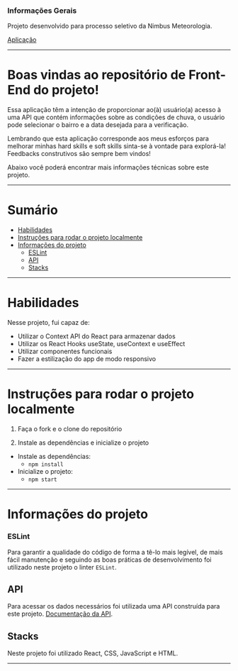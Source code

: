 ### Informações Gerais

Projeto desenvolvido para processo seletivo da Nimbus Meteorologia.

[Aplicação](https://desafionimbus-frontend.herokuapp.com/)

---

# Boas vindas ao repositório de Front-End do projeto!

Essa aplicação têm a intenção de proporcionar ao(à) usuário(a) acesso à uma API que contém informações sobre as condições de chuva, o usuário pode selecionar o bairro e a data desejada para a verificação.

Lembrando que esta aplicação corresponde aos meus esforços para melhorar minhas hard skills e soft skills sinta-se à vontade para explorá-la! Feedbacks construtivos são sempre bem vindos!

Abaixo você poderá encontrar mais informações técnicas sobre este projeto.

---

# Sumário

- [Habilidades](#habilidades)
- [Instruções para rodar o projeto localmente](#instruções-para-rodar-o-projeto-localmente)
- [Informações do projeto](#informações-do-projeto)
  - [ESLint](#eslint)
  - [API](#api)
  - [Stacks](#stacks)

---

# Habilidades

Nesse projeto, fui capaz de:

  - Utilizar o Context API do React para armazenar dados
  - Utilizar os React Hooks useState, useContext e useEffect
  - Utilizar componentes funcionais
  - Fazer a estilização do app de modo responsivo

---

# Instruções para rodar o projeto localmente

1. Faça o fork e o clone do repositório

2. Instale as dependências e inicialize o projeto
  * Instale as dependências:
    * `npm install`
  * Inicialize o projeto:
    * `npm start`

---

# Informações do projeto

### ESLint

Para garantir a qualidade do código de forma a tê-lo mais legível, de mais fácil manutenção e seguindo as boas práticas de desenvolvimento foi utilizado neste projeto o linter `ESLint`.

## API

Para acessar os dados necessários foi utilizada uma API construída para este projeto. [Documentação da API](https://github.com/guidpo0/desafio-nimbus/tree/main/back-end).

## Stacks

Neste projeto foi utilizado React, CSS, JavaScript e HTML.

---

